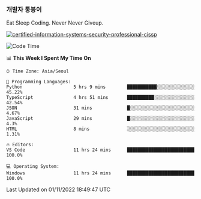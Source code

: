 ### 개발자 통붕이
Eat Sleep Coding.
Never Never Giveup.

[![certified-information-systems-security-professional-cissp](https://user-images.githubusercontent.com/44606727/157613689-acd84ec6-5f8f-4e79-89d9-a8d51f033634.png)](https://www.credly.com/badges/f394a010-85a0-450b-9136-8043af01d71c/public_url)

<!--START_SECTION:waka-->
![Code Time](http://img.shields.io/badge/Code%20Time-1%2C237%20hrs%2031%20mins-blue)

📊 **This Week I Spent My Time On** 

```text
⌚︎ Time Zone: Asia/Seoul

💬 Programming Languages: 
Python                   5 hrs 9 mins        ███████████░░░░░░░░░░░░░░   45.22% 
TypeScript               4 hrs 51 mins       ██████████░░░░░░░░░░░░░░░   42.54% 
JSON                     31 mins             █░░░░░░░░░░░░░░░░░░░░░░░░   4.67% 
JavaScript               29 mins             █░░░░░░░░░░░░░░░░░░░░░░░░   4.3% 
HTML                     8 mins              ░░░░░░░░░░░░░░░░░░░░░░░░░   1.31%

🔥 Editors: 
VS Code                  11 hrs 24 mins      █████████████████████████   100.0%

💻 Operating System: 
Windows                  11 hrs 24 mins      █████████████████████████   100.0%

```


 Last Updated on 01/11/2022 18:49:47 UTC
<!--END_SECTION:waka-->

